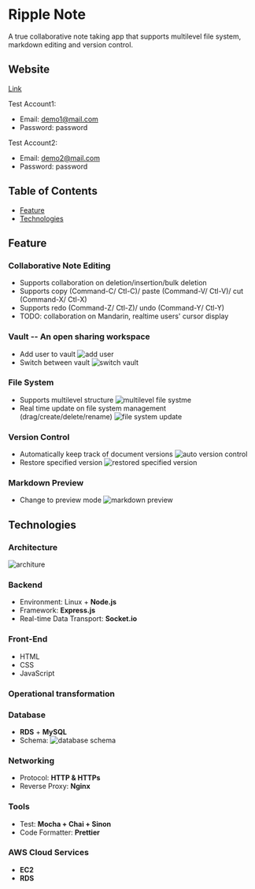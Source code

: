 # Ripple Note
A true collaborative note taking app that supports multilevel file system, markdown editing and version control.

## Website 
[Link](https://ripple-note.com)

Test Account1:
* Email: demo1@mail.com
* Password: password

Test Account2:
* Email: demo2@mail.com
* Password: password

## Table of Contents
* [Feature](##Feature)
* [Technologies](##Technologies)

## Feature
### Collaborative Note Editing
* Supports collaboration on deletion/insertion/bulk deletion
* Supports copy (Command-C/ Ctl-C)/ paste (Command-V/ Ctl-V)/ cut (Command-X/ Ctl-X)
* Supports redo (Command-Z/ Ctl-Z)/ undo (Command-Y/ Ctl-Y)
* TODO: collaboration on Mandarin, realtime users' cursor display
### Vault -- An open sharing workspace
* Add user to vault
![add user](https://d16llsq1urfp7y.cloudfront.net/ripple-note/add_user.gif)
* Switch between vault
![switch vault](https://d16llsq1urfp7y.cloudfront.net/ripple-note/switch_vault.gif)
### File System
* Supports multilevel structure
![multilevel file systme](https://d16llsq1urfp7y.cloudfront.net/ripple-note/multilevel_file_system.gif)
* Real time update on file system management (drag/create/delete/rename)
![file system update](https://d16llsq1urfp7y.cloudfront.net/ripple-note/realtime_file_system.gif)
### Version Control
* Automatically keep track of document versions
![auto version control](https://d16llsq1urfp7y.cloudfront.net/ripple-note/auto_version_control.gif)
*  Restore specified version
![restored specified version](https://d16llsq1urfp7y.cloudfront.net/ripple-note/restore_specified_version.gif)

### Markdown Preview
* Change to preview mode
![markdown preview](https://d16llsq1urfp7y.cloudfront.net/ripple-note/markdown_preview.gif)


## Technologies
### Architecture
![architure](https://d16llsq1urfp7y.cloudfront.net/ripple-note/architecture.png)

### Backend
* Environment: Linux + **Node.js**
* Framework: **Express.js**
* Real-time Data Transport: **Socket.io**

### Front-End 
* HTML
* CSS
* JavaScript

### Operational transformation


### Database
* **RDS** + **MySQL**
* Schema: 
![database schema](https://d16llsq1urfp7y.cloudfront.net/ripple-note/database_schema.png)



### Networking
* Protocol: **HTTP & HTTPs**
* Reverse Proxy: **Nginx**

### Tools
* Test: **Mocha + Chai + Sinon**
* Code Formatter: **Prettier**

### AWS Cloud Services
* **EC2**
* **RDS**
